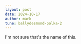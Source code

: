 ```yaml
---
layout: post
date: 2024-10-17
author: mark
tune: ballydesmond-polka-2
---
```


I'm not sure that's the name of this.
